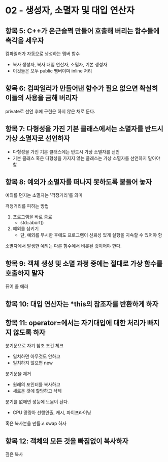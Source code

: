 # 02 - 생성자, 소멸자 및 대입 연산자
## 항목 5: C++가 은근슬쩍 만들어 호출해 버리는 함수들에 촉각을 세우자
컴파일러가 자동으로 생성하는 멤버 함수
* 복사 생성자, 복사 대입 연산자, 소멸자, 기본 생성자
* 이것들은 모두 public 멤버이며 inline 처리

## 항목 6: 컴파일러가 만들어낸 함수가 필요 없으면 확실히 이들의 사용을 금해 버리자
private로 선언 후에 구현은 하지 않은 채로 둔다.

## 항목 7: 다형성을 가진 기본 클래스에서는 소멸자를 반드시 가상 소멸자로 선언하자
* 다형성을 가진 기본 클래스에는 반드시 가상 소멸자를 선언
* 기본 클래스 혹은 다형성을 가지지 않는 클래스는 가상 소멸자를 선언하지 말아야 함

## 항목 8: 예외가 소멸자를 떠나지 못하도록 붙들어 놓자
예외를 던지는 소멸자는 '걱정거리'를 의미

걱정거리를 피하는 방법
1. 프로그램을 바로 종료
   * std::abort()
2. 예외를 삼키기
    * 단, 예외를 무시한 후에도 프로그램이 신뢰성 있게 실행을 지속할 수 있어야 함

소멸자에서 발생한 예외는 다른 함수에서 비롯된 것이어야 한다.


## 항목 9: 객체 생성 및 소멸 과정 중에는 절대로 가상 함수를 호출하지 말자
퓨어 콜 에러

## 항목 10: 대입 연산자는 *this의 참조자를 반환하게 하자

## 항목 11: operator=에서는 자기대입에 대한 처리가 빠지지 않도록 하자
분기문으로 자기 참조 조건 체크
* 일치하면 아무것도 안하고
* 일치하지 않으면 new

분기문을 제거
* 원래의 포인터를 복사하고
* 새로운 것에 할당하고 삭제

분기를 없애면 성능에 도움이 된다.
* CPU 먕량아 선행인출, 캐시, 파이프라이닝

혹은 복사본을 만들고 swap 하자


## 항목 12: 객체의 모든 것을 빠짐없이 복사하자
깊은 복사
